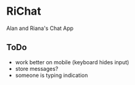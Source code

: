 # RiChat
Alan and Riana's Chat App

## ToDo
- work better on mobile (keyboard hides input)
- store messages?
- someone is typing indication 
